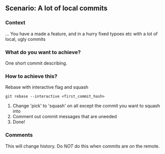 ## Scenario: A lot of local commits

### Context
... You have a made a feature, and in a hurry fixed typoes etc with a lot of local, ugly commits

### What do you want to achieve?
One short commit describing.

### How to achieve this?
Rebase with interactive flag and squash

```
git rebase --interactive <first_commit_hash>
```
1) Change 'pick' to 'squash' on all except the commit you want to squash into
2) Comment out commit messages that are uneeded
3) Done!

### Comments
This will change history. Do *NOT* do this when commits are on the remote.

